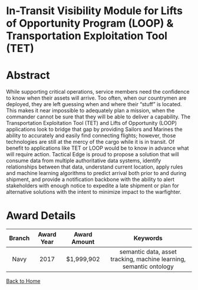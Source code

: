 
In-Transit Visibility Module for Lifts of Opportunity Program (LOOP) &amp; Transportation Exploitation Tool (TET)
=================================================================================================================

# Abstract


While supporting critical operations, service members need the confidence to know when their assets will arrive. Too often, when our countrymen are deployed, they are left guessing when and where their “stuff” is located. This makes it near impossible to adequately plan a mission, when the commander cannot be sure that they will be able to deliver a capability. The Transportation Exploitation Tool (TET) and Lifts of Opportunity (LOOP) applications look to bridge that gap by providing Sailors and Marines the ability to accurately and easily find connecting flights; however, those technologies are still at the mercy of the cargo while it is in transit. Of benefit to applications like TET or LOOP would be to know in advance what will require action. Tactical Edge is proud to propose a solution that will consume data from multiple authoritative data systems, identify relationships between that data, understand current location, apply rules and machine learning algorithms to predict arrival both prior to and during shipment, and provide a notification backbone with the ability to alert stakeholders with enough notice to expedite a late shipment or plan for alternative solutions with the intent to minimize impact to the warfighter.  

# Award Details

|Branch|Award Year|Award Amount|Keywords|
| :---: | :---: | :---: | :---: |
|Navy|2017|$1,999,902|semantic data, asset tracking, machine learning, semantic ontology|
  
  


[Back to Home](https://github.com/chrischow/dod_sbir_awards/Reports/DJ/#1919)